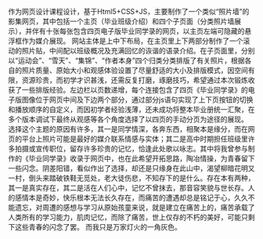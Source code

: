   作为网页设计课程设计，基于Html5+CSS+JS，主要制作了一个类似“照片墙”的影集网页，其中包括一个主页（毕业班级介绍）和四个子页面（分类照片墙展示），并伴有十张每张包含四页电子版毕业同学录的网页，以主页左端可隐藏的悬浮框作为媒介展现。
  网站主体是上中下布局，在主页里上下两部分制作了一个滚动的照片贴，中间配以班级概况及充满回忆的诙谐的语录介绍。在子页面里，分别以“运动会”、“雪天”、“集锦”、“作者本身”四个归类分类排版了有关照片，根据各自的照片质量、原始大小和观感体验设置了尽量舒适的大小及排版模式，因空间有限，资源珍贵，而初学才识甚浅，还需反复打磨，琢磨技巧，希望通过本次锻炼收获了一些排版经验。左边栏以页数递增，每个连接包含了四页《毕业同学录》的电子版图像位于网页中间及下边两个部分，通过部分js语句实现了上下页按钮的切换和播放顺序的自定义，而因初学者经验浅薄，还未成功将整本毕业册统一汇聚，在多个版本调试下最终从观感等各个角度选择了以四页的手动分页为途径的展现。
  选择这个主题的原因有许多，其一是同学情深，各奔东西，相聚本是缘分，而在网页的平台上照片可能是最好的媒介联系情感与实体；其二是高中时期担任班级里许多拍摄或宣传职位，留存许多珍贵的记忆，恰逢此处歌以咏志。其中将我曾参与制作的《毕业同学录》收录于网页中，也在此希望开拓思路，陶冶情操，为青春留下一些闪念。阴差阳错，看似作出了选择，却还是只缘身在此山中，渴望柳暗花明又一村，倒头来踏破铁鞋无觅处，老大徒伤悲，不知存下的是什么。存在本有两种，其一是真实存在，其二是活在人们心中，记忆不曾抹去，那音容笑貌与世长存。人的感情本是奇妙，快乐根本无法长久存在，而痛苦的遭遇却总是铭记于心，久久不能遗忘，对周遭的感想与学习从原始孩童来说，就是建立在痛苦上的，痛苦承载了人类所有的学习能力，肌肉记忆，而除了痛苦，世上仅存的不朽的美好，可能只剩下这些青春的闪念了罢。
  而我只是万家灯火的一角灰色。

